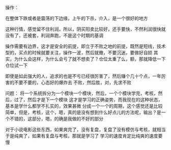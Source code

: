 操作：

在整体下跌或者是震荡的下边缘，上午的下杀，介入，是一个很好的地方

这种行情，感觉留不住利润，所以，阴买阳卖比较好，还手要快，不然利润很快就没有了，还被套，利润奔跑，不是这个时期的基调

操作需要有边界，这才是安全的前提，即立于不败之地的前提，既然是短线，技术型的，买点的时候就要关注，操作一波，然后就撤，不要沉迷，要做好自损
其实，为什么会这样，为什么会亏了就不想卖了？仓位太重了么，额，那就降低一下仓位试一下

即使是如此强大的人，追求的也是不亏已经很厉害了，然后赚个几十个点，一年厉害的不要不要的，心态好的爆炸去
不败，然后胜，对，先求不败

问题：
将一个系统拆分为一个模块一个模块，然后，一个个模块学完，考核，然后，过了，然后才是下一个模块
这才是学习的正确姿势，而我现在的这种状态，基本是学什么都学不扎实的，效果甚微
分成一个一个的周期，这个感觉还是比较简单，但是，考核，这个，嗯，真的是没有想到什么好点儿的方法呢，输出？是一个不错的，这部分，嗯，的确是我做的不好的部分

对于小说电影这些东西，如果爽完了，没有复盘，复盘了没有模仿与考核，就相当于是纯爽了，如果有复盘与考核，那就是学习了
学习的速度肯定比纯爽的速度要慢